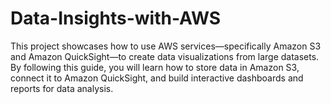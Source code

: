 # Data-Insights-with-AWS
This project showcases how to use AWS services—specifically Amazon S3 and Amazon QuickSight—to create data visualizations from large datasets. By following this guide, you will learn how to store data in Amazon S3, connect it to Amazon QuickSight, and build interactive dashboards and reports for data analysis.
